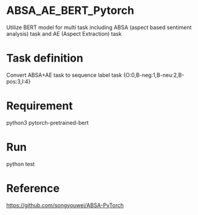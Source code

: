 # ABSA_AE_BERT_Pytorch
Utilize BERT model for multi task including ABSA (aspect based sentiment analysis) task and AE (Aspect Extraction) task
# Task definition
Convert ABSA+AE task to sequence label task
{O:0,B-neg:1,B-neu:2,B-pos:3,I:4}
# Requirement
python3
pytorch-pretrained-bert
# Run
python test
# Reference
https://github.com/songyouwei/ABSA-PyTorch

